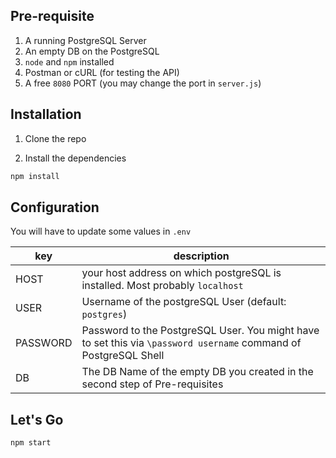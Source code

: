 ## Pre-requisite

1. A running PostgreSQL Server
2. An empty DB on the PostgreSQL
3. `node` and `npm` installed
4. Postman or cURL (for testing the API)
5. A free `8080` PORT (you may change the port in `server.js`)

## Installation

1. Clone the repo

2. Install the dependencies

```bash
npm install
```

## Configuration

You will have to update some values in `.env`

| key      | description                                                                                                      |
| -------- | ---------------------------------------------------------------------------------------------------------------- |
| HOST     | your host address on which postgreSQL is installed. Most probably `localhost`                                    |
| USER     | Username of the postgreSQL User (default: `postgres`)                                                            |
| PASSWORD | Password to the PostgreSQL User. You might have to set this via `\password username` command of PostgreSQL Shell |
| DB       | The DB Name of the empty DB you created in the second step of Pre-requisites                                     |

## Let's Go

```bash
npm start
```
